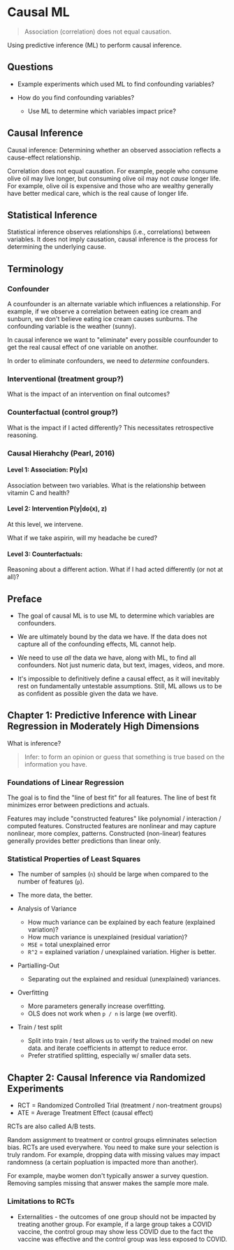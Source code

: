 # Causal ML

> Association (correlation) does not equal causation.

Using predictive inference (ML) to perform causal inference.

## Questions

* Example experiments which used ML to find confounding variables?

* How do you find confounding variables?
  * Use ML to determine which variables impact price?


## Causal Inference

Causal inference: Determining whether an observed association reflects a
cause-effect relationship.

Correlation does not equal causation. For example, people who consume olive oil
may live longer, but consuming olive oil may not *cause* longer life. For
example, olive oil is expensive and those who are wealthy generally have better
medical care, which is the real cause of longer life.


## Statistical Inference

Statistical inference observes relationships (i.e., correlations) between
variables. It does not imply causation, causal inference is the process for
determining the underlying cause.


## Terminology

### Confounder

A counfounder is an alternate variable which influences a relationship. For
example, if we observe a correlation between eating ice cream and sunburn, we
don't believe eating ice cream causes sunburns. The confounding variable is the
weather (sunny).

In causal inference we want to "eliminate" every possible counfounder to get the
real causal effect of one variable on another.

In order to eliminate confounders, we need to *determine* confounders.


### Interventional (treatment group?)

What is the impact of an intervention on final outcomes?

### Counterfactual (control group?)

What is the impact if I acted differently? This necessitates retrospective
reasoning.


### Causal Hierahchy (Pearl, 2016)

#### Level 1: Association: P(y|x)

Association between two variables. What is the relationship between vitamin C
and health?

#### Level 2: Intervention P(y|do(x), z)

At this level, we intervene.

What if we take aspirin, will my headache be cured?

#### Level 3: Counterfactuals:

Reasoning about a different action. What if I had acted differently (or not at all)?


## Preface

* The goal of causal ML is to use ML to determine which variables are confounders.
* We are ultimately bound by the data we have. If the data does not capture all
  of the confounding effects, ML cannot help.
* We need to use *all* the data we have, along with ML, to find all confounders.
  Not just numeric data, but text, images, videos, and more.

* It's impossible to definitively define a causal effect, as it will inevitably
  rest on fundamentally untestable assumptions. Still, ML allows us to be as
  confident as possible given the data we have.

## Chapter 1: Predictive Inference with Linear Regression in Moderately High Dimensions

What is inference?

> Infer: to form an opinion or guess that something is true based on the
> information you have.

### Foundations of Linear Regression

The goal is to find the "line of best fit" for all features. The line of best
fit minimizes error between predictions and actuals.

Features may include "constructed features" like polynomial / interaction /
computed features. Constructed features are nonlinear and may capture nonlinear,
more complex, patterns. Constructed (non-linear) features generally provides
better predictions than linear only.

### Statistical Properties of Least Squares

* The number of samples (`n`) should be large when compared to the number of
  features (`p`).
* The more data, the better.


* Analysis of Variance
    * How much variance can be explained by each feature (explained variation)?
    * How much variance is unexplained (residual variation)?
    * `MSE` = total unexplained error
    * `R^2` = explained variation / unexplained variation. Higher is better.

* Partialling-Out
    * Separating out the explained and residual (unexplained) variances.

* Overfitting
    * More parameters generally increase overfitting.
    * OLS does not work when `p / n` is large (we overfit).

* Train / test split
    * Split into train / test allows us to verify the trained model on new data.
      and iterate coefficients in attempt to reduce error.
    * Prefer stratified splitting, especially w/ smaller data sets.

## Chapter 2: Causal Inference via Randomized Experiments

* RCT = Randomized Controlled Trial (treatment / non-treatment groups)
* ATE = Average Treatment Effect (causal effect)

RCTs are also called A/B tests.

Random assignment to treatment or control groups elimninates selection bias.
RCTs are used everywhere. You need to make sure your selection is truly random.
For example, dropping data with missing values may impact randomness (a certain
popluation is impacted more than another).

For example, maybe women don't typically answer a survey question. Removing
samples missing that answer makes the sample more male.


### Limitations to RCTs

* Externalities - the outcomes of one group should not be impacted by treating
  another group. For example, if a large group takes a COVID vaccine, the
  control group may show less COVID due to the fact the vaccine was effective
  and the control group was less exposed to COVID.


